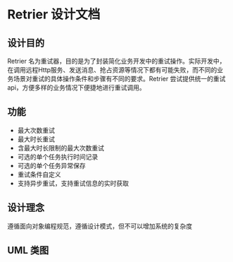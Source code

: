# Retrier 设计文档

## 设计目的

Retrier 名为重试器，目的是为了封装简化业务开发中的重试操作。实际开发中，在调用远程Http服务、发送消息、抢占资源等情况下都有可能失败，而不同的业务场景对重试的具体操作条件和步骤有不同的要求。Retrier 尝试提供统一的重试api，方便多样的业务情况下便捷地进行重试调用。



## 功能

- 最大次数重试
- 最大时长重试
- 含最大时长限制的最大次数重试
- 可选的单个任务执行时间记录
- 可选的单个任务异常保存
- 重试条件自定义
- 支持异步重试，支持重试信息的实时获取



## 设计理念

遵循面向对象编程规范，遵循设计模式，但不可以增加系统的复杂度



## UML 类图

